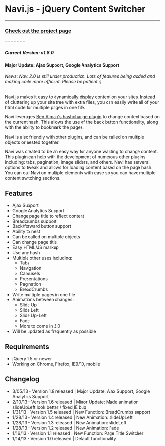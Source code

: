 <h1>Navi.js - jQuery Content Switcher</h1>
<hr/>
<h3><a href="http://navi.grantcr.com">Check out the project page</a></h3>
=======
<h5>Current Version: <strong>v1.8.0</strong></h5>
<strong>Major Update: Ajax Support, Google Analytics Support</strong>

<h6>News: Navi 2.0 is still under production. Lots of features being added and making code more efficent. Please be patient :) </h6>
Navi.js makes it easy to dynamically display content on your sites. Instead of cluttering up your site tree with extra files, you can easily write all of your html code for multiple pages in one file.

Navi leverages <a href="http://benalman.com/projects/jquery-hashchange-plugin/">Ben Alman's hashchange plugin</a> to change content based on the current hash. This allows the use of the back button functionality, along with the ability to bookmark the pages.

Navi is also friendly with other plugins, and can be called on multiple objects or nested together.

Navi was created to be an easy way for anyone wanting to change content. This plugin can help with the development of numerous other plugins including: tabs, pagination, image sliders, and others. Navi has serveral options to tweak and allows for loading content based on the page hash. You can call Navi on multiple elements with ease so you can have multiple content switching sections.

<h2>Features</h2>
<ul>
  <li>Ajax Support</li>
  <li>Google Analytics Support</li>
  <li>Change page title to reflect content</li>
  <li>Breadcrumbs support</li>
  <li>Back/forward button support</li>
  <li>Ability to nest</li>
  <li>Can be called on multiple objects</li>
  <li>Can change page title</li>
  <li>Easy HTML/JS markup</li>
  <li>Use any hash</li>
  <li>Multiple other uses including:
    <ul>
      <li>Tabs</li>
      <li>Navigation</li>
      <li>Carousels</li>
      <li>Presentations</li>
      <li>Pagination</li>
      <li>BreadCrumbs</li>
    </ul>
  </li>
  <li>Write multiple pages in one file</li>
  <li>Animations between changes:
    <ul>
      <li>Slide Up</li>
      <li>Slide Left</li>
      <li>Slide Up-Left</li>
      <li>Fade</li>
      <li>More to come in 2.0</li>
    </ul>
  </li>
  <li>Will be updated as frequently as possible</li>
</ul>
<h2>Requirements</h2>
  <ul>
    <li>jQuery 1.5 or newer</li>
    <li>Working on Chrome, Firefox, IE9/10, mobile</li>
  </ul>
<h2>Changelog</h2>
<ul>
  <li>3/05/13 - Version 1.8 released | Major Update: Ajax Support, Google Analytics Support</li>
  <li>2/10/13 - Version 1.6 released | Minor Update: Made animation slideUpLeft look better / fixed IE bug</li>
  <li>1/31/13 - Version 1.5 released | New Function: BreadCrumbs support</li>
  <li>1/28/13 - Version 1.4 released | New Animation: slideUpLeft</li>
  <li>1/28/13 - Version 1.3 released | New Animation: slideLeft</li>
  <li>1/28/13 - Version 1.2 released | New Animation: Fade</li>
  <li>1/16/13 - Version 1.1 released | New Function: Page Title Switcher</li>
  <li>1/14/13 - Version 1.0 released | Default functionality</li>
</ul>
